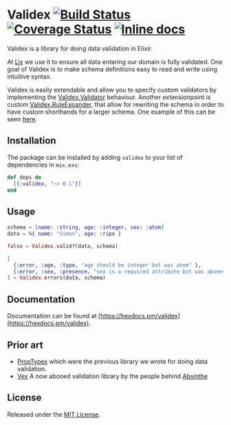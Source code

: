 # Validex [![Build Status](https://travis-ci.org/lixhq/validex.svg?branch=master)](https://travis-ci.org/lixhq/validex) [![Coverage Status](https://coveralls.io/repos/github/lixhq/validex/badge.svg?branch=master)](https://coveralls.io/github/lixhq/validex?branch=master) [![Inline docs](http://inch-ci.org/github/lixhq/validex.svg?branch=master&style=shields)](http://inch-ci.org/github/lixhq/validex)

Validex is a library for doing data validation in Elixir. 

At [Lix](https://www.lix.com) we use it to ensure all data entering our domain is fully validated. One goal of Validex is to make schema definitions easy to read and write using intuitive syntax.

Validex is easily extendable and allow you to specify custom validators by implementing the [Validex.Validator](https://hexdocs.pm/validex/Validex.Validator.html) behaviour. Another extensionpoint is custom [Validex.RuleExpander](https://hexdocs.pm/validex/Validex.RuleExpander.html), that allow for rewriting the schema in order to have custom shorthands for a larger schema. One example of this can be seen [here](https://github.com/lixhq/validex/blob/master/test/support/rule_expanders.ex#L16-L23).

## Installation

The package can be installed by adding `validex` 
to your list of dependencies in `mix.exs`:

```elixir
def deps do
  [{:validex, "~> 0.1"}]
end
```

## Usage

```elixir
schema = [name: :string, age: :integer, sex: :atom]
data = %{ name: "Simon", age: :ripe }

false = Validex.valid?(data, schema)

[
  {:error, :age, :type, "age should be integer but was atom" },
  {:error, :sex, :presence, "sex is a required attribute but was absent"}
] = Validex.errors(data, schema)
```

## Documentation

Documentation can be found at [https://hexdocs.pm/validex](https://hexdocs.pm/validex).

## Prior art

- [PropTypex](https://github.com/lixhq/proptypex) which were the previous library we wrote for doing data validation.
- [Vex](https://github.com/CargoSense/vex) A now aboned validation library by the people behind [Absinthe](http://absinthe-graphql.org/)

## License

Released under the [MIT License](http://www.opensource.org/licenses/MIT).
